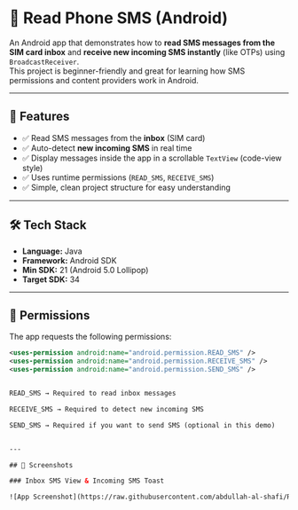 # 📱 Read Phone SMS (Android)

An Android app that demonstrates how to **read SMS messages from the SIM card inbox** and **receive new incoming SMS instantly** (like OTPs) using `BroadcastReceiver`.  
This project is beginner-friendly and great for learning how SMS permissions and content providers work in Android.  

---

## 🚀 Features
- ✅ Read SMS messages from the **inbox** (SIM card)  
- ✅ Auto-detect **new incoming SMS** in real time  
- ✅ Display messages inside the app in a scrollable `TextView` (code-view style)  
- ✅ Uses runtime permissions (`READ_SMS`, `RECEIVE_SMS`)  
- ✅ Simple, clean project structure for easy understanding  

---

## 🛠️ Tech Stack
- **Language:** Java  
- **Framework:** Android SDK  
- **Min SDK:** 21 (Android 5.0 Lollipop)  
- **Target SDK:** 34  

---

## 🔑 Permissions
The app requests the following permissions:

```xml
<uses-permission android:name="android.permission.READ_SMS" />
<uses-permission android:name="android.permission.RECEIVE_SMS" />
<uses-permission android:name="android.permission.SEND_SMS" />


READ_SMS → Required to read inbox messages

RECEIVE_SMS → Required to detect new incoming SMS

SEND_SMS → Required if you want to send SMS (optional in this demo)


---

## 📸 Screenshots

### Inbox SMS View & Incoming SMS Toast

![App Screenshot](https://raw.githubusercontent.com/abdullah-al-shafi/Read-Phone-SMS/main/screenshots/screenshot.png)




